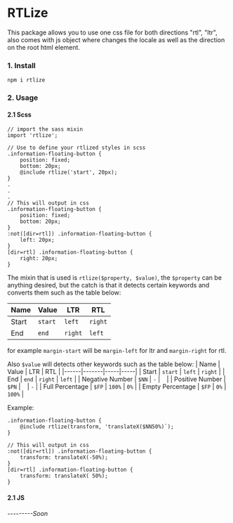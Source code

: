 # RTLize

This package allows you to use one css file for both directions "rtl", "ltr", also comes with js object where changes the locale as well as the direction on the root html element.

### 1. Install

`npm i rtlize`

### 2. Usage

#### 2.1 Scss

    // import the sass mixin
    import 'rtlize';
    
    // Use to define your rtlized styles in scss
    .information-floating-button { 
        position: fixed;
        bottom: 20px;
        @include rtlize('start', 20px);
    }
    .
    .
    .
    // This will output in css
    .information-floating-button { 
        position: fixed;
        bottom: 20px;
    }
    :not([dir=rtl]) .information-floating-button { 
        left: 20px;
    }
    [dir=rtl] .information-floating-button { 
        right: 20px;
    }


The mixin that is used is `rtlize($property, $value)`,
the `$property` can be anything desired, but the catch is that it detects certain keywords and converts them such as the table below:

| Name | Value | LTR | RTL |
|------|-------|-----|-----|
| Start | `start` | `left` | `right` |
| End | `end` | `right` | `left` |

for example `margin-start` will be `margin-left` for ltr and `margin-right` for rtl.

Also `$value` will detects other keywords such as the table below:
| Name | Value | LTR | RTL |
|------|-------|-----|-----|
| Start | `start` | `left` | `right` |
| End | `end` | `right` | `left` |
| Negative Number | `$NN` | `-` | ` ` |
| Positive Number | `$PN` | ` ` | `-` |
| Full Percentage | `$FP` | `100%` | `0%` |
| Empty Percentage | `$FP` | `0%` | `100%` |

Example:

    .information-floating-button { 
        @include rtlize(transform, 'translateX($NN50%)`);
    }

    // This will output in css
    :not([dir=rtl]) .information-floating-button { 
        transform: translateX(-50%);
    }
    [dir=rtl] .information-floating-button { 
        transform: translateX( 50%);
    }

#### 2.1 JS
*---------Soon*